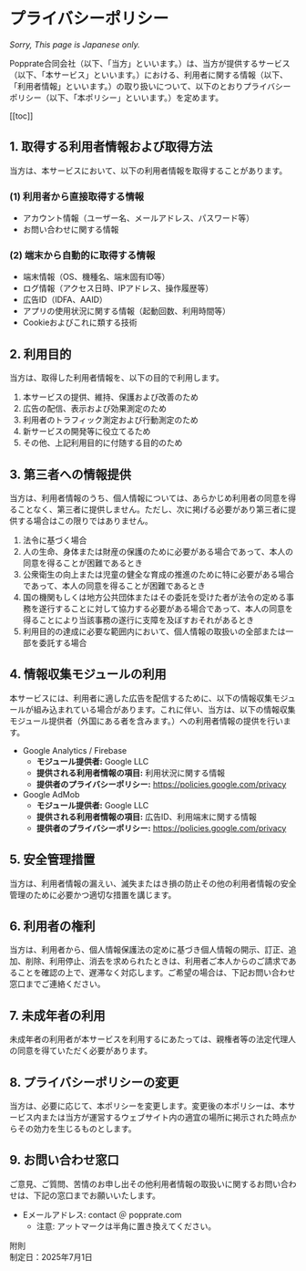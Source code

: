 # プライバシーポリシー

*Sorry, This page is Japanese only.*

Popprate合同会社（以下、「当方」といいます。）は、当方が提供するサービス（以下、「本サービス」といいます。）における、利用者に関する情報（以下、「利用者情報」といいます。）の取り扱いについて、以下のとおりプライバシーポリシー（以下、「本ポリシー」といいます。）を定めます。

[[toc]]

## 1. 取得する利用者情報および取得方法
当方は、本サービスにおいて、以下の利用者情報を取得することがあります。

### (1) 利用者から直接取得する情報
- アカウント情報（ユーザー名、メールアドレス、パスワード等）
- お問い合わせに関する情報

### (2) 端末から自動的に取得する情報
- 端末情報（OS、機種名、端末固有ID等）
- ログ情報（アクセス日時、IPアドレス、操作履歴等）
- 広告ID（IDFA、AAID）
- アプリの使用状況に関する情報（起動回数、利用時間等）
- Cookieおよびこれに類する技術

## 2. 利用目的
当方は、取得した利用者情報を、以下の目的で利用します。
1. 本サービスの提供、維持、保護および改善のため
2. 広告の配信、表示および効果測定のため
3. 利用者のトラフィック測定および行動測定のため
4. 新サービスの開発等に役立てるため
5. その他、上記利用目的に付随する目的のため

## 3. 第三者への情報提供
当方は、利用者情報のうち、個人情報については、あらかじめ利用者の同意を得ることなく、第三者に提供しません。ただし、次に掲げる必要があり第三者に提供する場合はこの限りではありません。
1. 法令に基づく場合
2. 人の生命、身体または財産の保護のために必要がある場合であって、本人の同意を得ることが困難であるとき
3. 公衆衛生の向上または児童の健全な育成の推進のために特に必要がある場合であって、本人の同意を得ることが困難であるとき
4. 国の機関もしくは地方公共団体またはその委託を受けた者が法令の定める事務を遂行することに対して協力する必要がある場合であって、本人の同意を得ることにより当該事務の遂行に支障を及ぼすおそれがあるとき
5. 利用目的の達成に必要な範囲内において、個人情報の取扱いの全部または一部を委託する場合

## 4. 情報収集モジュールの利用
本サービスには、利用者に適した広告を配信するために、以下の情報収集モジュールが組み込まれている場合があります。これに伴い、当方は、以下の情報収集モジュール提供者（外国にある者を含みます。）への利用者情報の提供を行います。

- Google Analytics / Firebase
    - **モジュール提供者:** Google LLC
    - **提供される利用者情報の項目:** 利用状況に関する情報
    - **提供者のプライバシーポリシー:** https://policies.google.com/privacy
- Google AdMob
    - **モジュール提供者:** Google LLC
    - **提供される利用者情報の項目:** 広告ID、利用端末に関する情報
    - **提供者のプライバシーポリシー:** https://policies.google.com/privacy

<!-- 注意：上記は一般的な例です。使用しているSDKやツールに合わせて正確に記載してください。 -->

## 5. 安全管理措置
当方は、利用者情報の漏えい、滅失またはき損の防止その他の利用者情報の安全管理のために必要かつ適切な措置を講じます。

## 6. 利用者の権利
当方は、利用者から、個人情報保護法の定めに基づき個人情報の開示、訂正、追加、削除、利用停止、消去を求められたときは、利用者ご本人からのご請求であることを確認の上で、遅滞なく対応します。ご希望の場合は、下記お問い合わせ窓口までご連絡ください。

## 7. 未成年者の利用
未成年者の利用者が本サービスを利用するにあたっては、親権者等の法定代理人の同意を得ていただく必要があります。

## 8. プライバシーポリシーの変更
当方は、必要に応じて、本ポリシーを変更します。変更後の本ポリシーは、本サービス内または当方が運営するウェブサイト内の適宜の場所に掲示された時点からその効力を生じるものとします。

## 9. お問い合わせ窓口
ご意見、ご質問、苦情のお申し出その他利用者情報の取扱いに関するお問い合わせは、下記の窓口までお願いいたします。
- Eメールアドレス: contact ＠ popprate.com
    - 注意: アットマークは半角に置き換えてください。

附則  
制定日：2025年7月1日